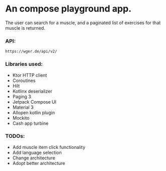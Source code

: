 # An compose playground app.
The user can search for a muscle, and a paginated list of exercises for that muscle is returned.

### API:
```https://wger.de/api/v2/```

### Libraries used:
- Ktor HTTP client
- Coroutines
- Hilt
- Kotlinx deserializer
- Paging 3
- Jetpack Compose UI
- Material 3
- Allopen kotlin plugin
- Mockito
- Cash app turbine

### TODOs:
- Add muscle item click functionality
- Add language selection
- Change architecture
- Adopt better architecture